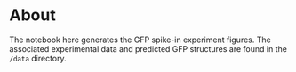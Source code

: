 # About
The notebook here generates the GFP spike-in experiment figures. The associated experimental data and predicted GFP structures are found in the `/data` directory.